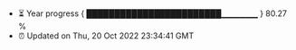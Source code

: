 - ⏳ Year progress { ████████████████████████▁▁▁▁▁▁ } 80.27 %
- ⏰ Updated on Thu, 20 Oct 2022 23:34:41 GMT

